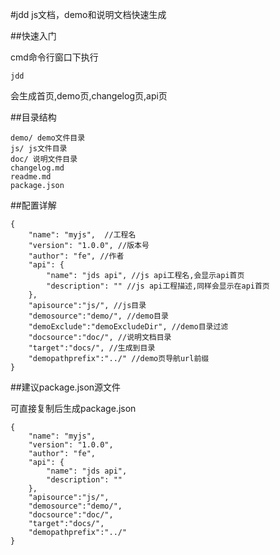 #jdd
js文档，demo和说明文档快速生成

##快速入门

cmd命令行窗口下执行

	jdd

会生成首页,demo页,changelog页,api页

##目录结构

	demo/ demo文件目录
	js/ js文件目录
	doc/ 说明文件目录
	changelog.md
	readme.md
	package.json

##配置详解

	{
		"name": "myjs",  //工程名
		"version": "1.0.0", //版本号
		"author": "fe", //作者
		"api": {
			"name": "jds api", //js api工程名,会显示api首页
			"description": "" //js api工程描述,同样会显示在api首页
		},
		"apisource":"js/", //js目录
		"demosource":"demo/", //demo目录
		"demoExclude":"demoExcludeDir", //demo目录过滤
		"docsource":"doc/", //说明文档目录
		"target":"docs/", //生成到目录
		"demopathprefix":"../" //demo页导航url前缀
	}

##建议package.json源文件

可直接复制后生成package.json

	{
		"name": "myjs",
		"version": "1.0.0",
		"author": "fe",
		"api": {
			"name": "jds api",
			"description": ""
		},
		"apisource":"js/",
		"demosource":"demo/",
		"docsource":"doc/",
		"target":"docs/",
		"demopathprefix":"../"
	}